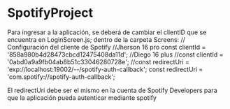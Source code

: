 # SpotifyProject
Para ingresar a la aplicación, se deberá de cambiar el clientID que se encuentra en LoginScreen.js; dentro de la carpeta Screens:
// Configuración del cliente de Spotify
//Jherson 16 pro
const clientId = '858a980b4d28473cbcd12475408da11d';
//Diego 16 plus
//const clientId = '0abd0a9a9fb04ab8b51c33046280728e';
//const redirectUri = 'exp://localhost:19002/--/spotify-auth-callback'; 
const redirectUri = 'com.spotify://spotify-auth-callback';

El redirectUri debe ser el mismo en la cuenta de Spotify Developers para que la aplicación pueda autenticar mediante spotify

